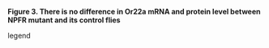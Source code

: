 **Figure 3. There is no difference in Or22a mRNA and protein level between NPFR mutant and its control flies**

legend